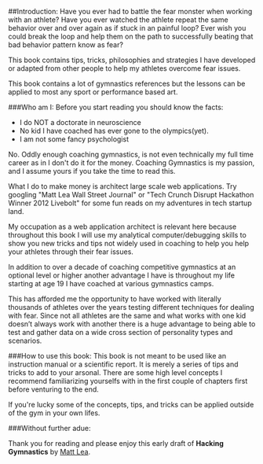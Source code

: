 ##Introduction:
Have you ever had to battle the fear monster when working with an athlete? Have you ever watched the athlete repeat the same behavior over and over again as if stuck in an painful loop? Ever wish you could break the loop and help them on the path to successfully beating that bad behavior pattern know as fear?

This book contains tips, tricks, philosophies and strategies I have developed or adapted from other people to help my athletes overcome fear issues. 

This book contains a lot of gymnastics references but the lessons can be applied to most any sport or performance based art.

###Who am I:
Before you start reading you should know the facts:

* I do NOT a doctorate in neuroscience
* No kid I have coached has ever gone to the olympics(yet).
* I am not some fancy psychologist

No. Oddly enough coaching gymnastics, is not even technically my full time career as in I don't do it for the money. Coaching Gymnastics is my passion, and I assume yours if you take the time to read this.

What I do to make money is architect large scale web applications. Try googling "Matt Lea Wall Street Journal" or "Tech Crunch Disrupt Hackathon Winner 2012 Livebolt" for some fun reads on my adventures in tech startup land.

My occupation as a web application architect is relevant here because throughout this book I will use my analytical computer/debugging skills to show you new tricks and tips not widely used in coaching to help you help your athletes through their fear issues.

In addition to over a decade of coaching competitive gymnastics at an optional level or higher another advantage I have is throughout my life starting at age 19 I have coached at various gymnastics camps. 

This has afforded me the opportunity to have worked with literally thousands of athletes over the years testing different techniques for dealing with fear. Since not all athletes are the same and what works with one kid doesn’t always work with another there is a huge advantage to being able to test and gather data on a wide cross section of personality types and scenarios.


###How to use this book:
This book is not meant to be used like an instruction manual or a scientific report. It is merely a series of tips and tricks to add to your arsonal. There are some high level concepts I recommend familiarizing yourselfs with in the first couple of chapters first before venturing to the end.

If you're lucky some of the concepts, tips, and tricks can be applied outside of the gym in your own lifes.

###Without further adue:

Thank you for reading and please enjoy this early draft of **Hacking Gymnastics** by [Matt Lea](http://shiporgetoffthepot.com?utm_source=hacking_gymnastics).


